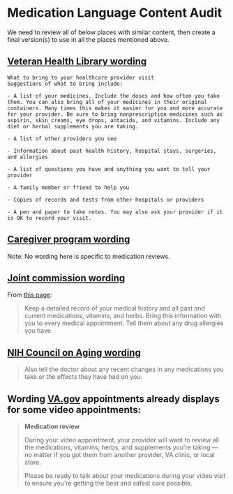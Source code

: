 # Medication Language Content Audit

We need to review all of below places with similar content, then create a final version(s) to use in all the places mentioned above.

## [Veteran Health Library wording](https://www.veteranshealthlibrary.va.gov/RelatedItems/3,40992)

```
What to bring to your healthcare provider visit
Suggestions of what to bring include:

- A list of your medicines. Include the doses and how often you take them. You can also bring all of your medicines in their original containers. Many times this makes it easier for you and more accurate for your provider. Be sure to bring nonprescription medicines such as aspirin, skin creams, eye drops, antacids, and vitamins. Include any diet or herbal supplements you are taking.

- A list of other providers you see

- Information about past health history, hospital stays, surgeries, and allergies

- A list of questions you have and anything you want to tell your provider

- A family member or friend to help you

- Copies of records and tests from other hospitals or providers 

- A pen and paper to take notes. You may also ask your provider if it is OK to record your visit.
```

## [Caregiver program wording](https://www.caregiver.va.gov/pdfs/Questions_to_Ask_a_Veterans_Health_Care_Providers.pdf)

Note: No wording here is specific to medication reviews.

## [Joint commission wording](https://www.jointcommission.org/resources/for-consumers/take-charge/prepare-for-doctor-visits-and-make-a-list-of-questions/)

From [this page](https://www.jointcommission.org/resources/for-consumers/take-charge/keep-a-record-of-your-medical-history-and-current-medications/):

> Keep a detailed record of your medical history and all past and current medications, vitamins, and herbs. Bring this information with you to every medical appointment. Tell them about any drug allergies you have.

## [NIH Council on Aging wording](https://www.nia.nih.gov/health/medical-care-and-appointments/how-prepare-doctors-appointment)

> Also tell the doctor about any recent changes in any medications you take or the effects they have had on you.


## Wording [VA.gov](http://va.gov/) appointments already displays for some video appointments:

> **Medication review**  
>
> During your video appointment, your provider will want to review all the medications, vitamins, herbs, and supplements you're taking — no matter if you got them from another provider, VA clinic, or local store.
>
> Please be ready to talk about your medications during your video visit to ensure you're getting the best and safest care possible.



